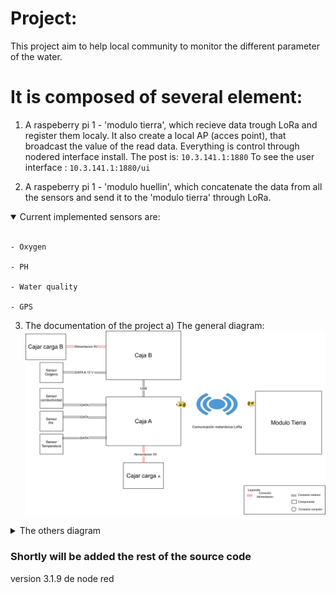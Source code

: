 # Project:
This project aim to help local community to monitor the different parameter of the water.

# It is composed of several element:

1) A raspeberry pi 1 - 'modulo tierra', which recieve data trough LoRa and register them localy.
It also create a local AP (acces point), that broadcast the value of the read data.
Everything is control through nodered interface install.
The post is: `10.3.141.1:1880`
To see the user interface : `10.3.141.1:1880/ui`

2) A raspeberry pi 1 - 'modulo huellin', which concatenate the data from all the sensors and send it to the 'modulo tierra' through LoRa.
<details open>
<summary>
Current implemented sensors are:
</summary> <br />

	- Oxygen

	- PH

	- Water quality

	- GPS 
</details open>



3) The documentation of the project
a) The general diagram:
![Diagrama general](Doc/Diagrama_general.drawio.svg)

<details closed>
<summary>
The others diagram
</summary> <br />


b) Caja_A:
![Caja_A](Doc/Caja_A.drawio.svg)


c) Caja_B:
![Caja_B](Doc/Caja_B.drawio.svg)


d) Modulo_Tierra:
![Modulo_Tierra](Doc/Modulo_Tierra.drawio.svg)


e) Caja_Carga_A:
![Caja_Carga_A](Doc/Caja_Carga_A.drawio.svg)


f) Caja_Carga_B:
![Caja_Carga_B](Doc/Caja_Carga_B.drawio.svg)


</details closed>

### Shortly will be added the rest of the source code

version 3.1.9 de node red